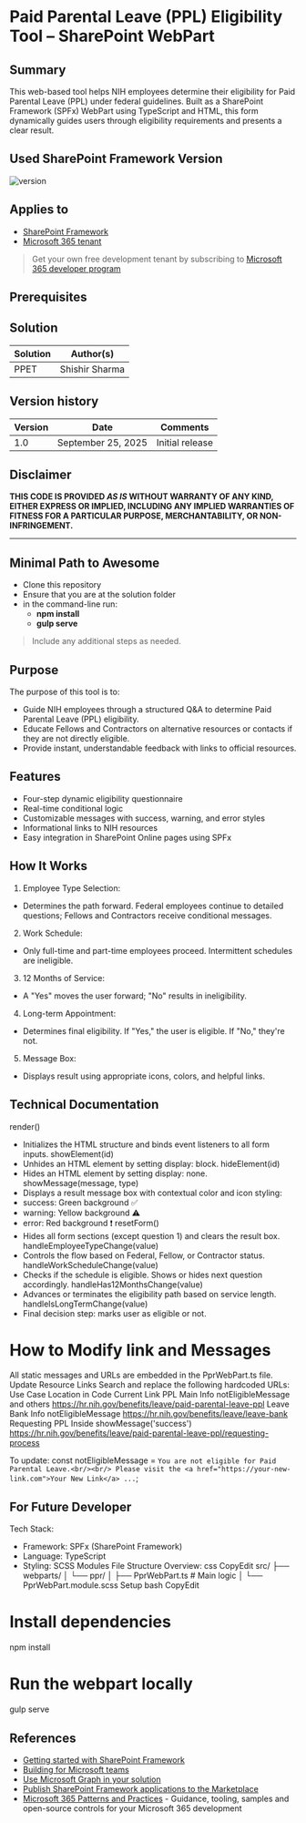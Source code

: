 # Paid Parental Leave (PPL) Eligibility Tool – SharePoint WebPart

## Summary

This web-based tool helps NIH employees determine their eligibility for Paid Parental Leave (PPL) under federal guidelines. Built as a SharePoint Framework (SPFx) WebPart using TypeScript and HTML, this form dynamically guides users through eligibility requirements and presents a clear result.

## Used SharePoint Framework Version

![version](https://img.shields.io/badge/version-1.20.0-green.svg)

## Applies to

- [SharePoint Framework](https://aka.ms/spfx)
- [Microsoft 365 tenant](https://docs.microsoft.com/en-us/sharepoint/dev/spfx/set-up-your-developer-tenant)

> Get your own free development tenant by subscribing to [Microsoft 365 developer program](http://aka.ms/o365devprogram)

## Prerequisites

## Solution

| Solution    | Author(s)                                               |
| ----------- | ------------------------------------------------------- |
| PPET        | Shishir Sharma                                          |



## Version history

| Version | Date             | Comments        |
| ------- | ---------------- | --------------- |
| 1.0     | September 25, 2025 | Initial release |

## Disclaimer

**THIS CODE IS PROVIDED _AS IS_ WITHOUT WARRANTY OF ANY KIND, EITHER EXPRESS OR IMPLIED, INCLUDING ANY IMPLIED WARRANTIES OF FITNESS FOR A PARTICULAR PURPOSE, MERCHANTABILITY, OR NON-INFRINGEMENT.**

---

## Minimal Path to Awesome

- Clone this repository
- Ensure that you are at the solution folder
- in the command-line run:
  - **npm install**
  - **gulp serve**

> Include any additional steps as needed.

## Purpose
The purpose of this tool is to:
-	Guide NIH employees through a structured Q&A to determine Paid Parental Leave (PPL) eligibility.
-	Educate Fellows and Contractors on alternative resources or contacts if they are not directly eligible.
-	Provide instant, understandable feedback with links to official resources.


## Features

-	Four-step dynamic eligibility questionnaire
-	Real-time conditional logic
-	Customizable messages with success, warning, and error styles
-	Informational links to NIH resources
-	Easy integration in SharePoint Online pages using SPFx


## How It Works
1.	Employee Type Selection:
-	Determines the path forward. Federal employees continue to detailed questions; Fellows and Contractors receive conditional messages.
2.	Work Schedule:
-	Only full-time and part-time employees proceed. Intermittent schedules are ineligible.
3.	12 Months of Service:
-	A "Yes" moves the user forward; "No" results in ineligibility.
4.	Long-term Appointment:
-	Determines final eligibility. If "Yes," the user is eligible. If "No," they're not.
5.	Message Box:
-	Displays result using appropriate icons, colors, and helpful links.

## Technical Documentation
render()
-	Initializes the HTML structure and binds event listeners to all form inputs.
showElement(id)
-	Unhides an HTML element by setting display: block.
hideElement(id)
-	Hides an HTML element by setting display: none.
showMessage(message, type)
-	Displays a result message box with contextual color and icon styling:
-	success: Green background ✅
-	warning: Yellow background ⚠️
-	error: Red background ❗
resetForm()
-	Hides all form sections (except question 1) and clears the result box.
handleEmployeeTypeChange(value)
-	Controls the flow based on Federal, Fellow, or Contractor status.
handleWorkScheduleChange(value)
-	Checks if the schedule is eligible. Shows or hides next question accordingly.
handleHas12MonthsChange(value)
-	Advances or terminates the eligibility path based on service length.
handleIsLongTermChange(value)
-	Final decision step: marks user as eligible or not.


# How to Modify link and Messages

All static messages and URLs are embedded in the PprWebPart.ts file.
 Update Resource Links
Search and replace the following hardcoded URLs:
Use Case	Location in Code	Current Link
PPL Main Info	notEligibleMessage and others	https://hr.nih.gov/benefits/leave/paid-parental-leave-ppl
Leave Bank Info	notEligibleMessage	https://hr.nih.gov/benefits/leave/leave-bank
Requesting PPL	Inside showMessage('success')	https://hr.nih.gov/benefits/leave/paid-parental-leave-ppl/requesting-process


To update:
const notEligibleMessage = `
  You are not eligible for Paid Parental Leave.<br/><br/>
  Please visit the <a href="https://your-new-link.com">Your New Link</a> ...
`;



## For Future Developer
Tech Stack:
-	Framework: SPFx (SharePoint Framework)
-	Language: TypeScript
-	Styling: SCSS Modules
File Structure Overview:
css
CopyEdit
src/
├── webparts/
│   └── ppr/
│       ├── PprWebPart.ts    # Main logic
│       └── PprWebPart.module.scss
Setup
bash
CopyEdit
# Install dependencies
npm install

# Run the webpart locally
gulp serve


## References

- [Getting started with SharePoint Framework](https://docs.microsoft.com/en-us/sharepoint/dev/spfx/set-up-your-developer-tenant)
- [Building for Microsoft teams](https://docs.microsoft.com/en-us/sharepoint/dev/spfx/build-for-teams-overview)
- [Use Microsoft Graph in your solution](https://docs.microsoft.com/en-us/sharepoint/dev/spfx/web-parts/get-started/using-microsoft-graph-apis)
- [Publish SharePoint Framework applications to the Marketplace](https://docs.microsoft.com/en-us/sharepoint/dev/spfx/publish-to-marketplace-overview)
- [Microsoft 365 Patterns and Practices](https://aka.ms/m365pnp) - Guidance, tooling, samples and open-source controls for your Microsoft 365 development
